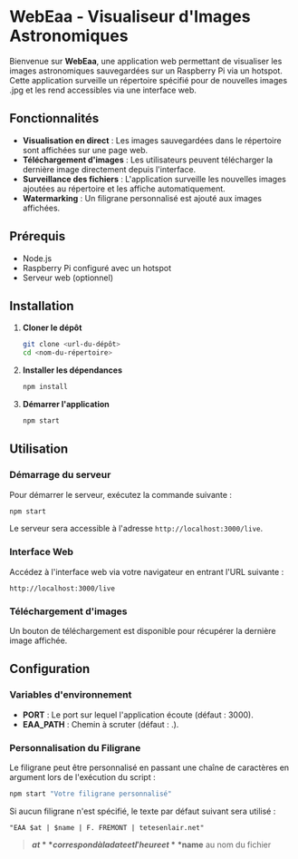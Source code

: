# WebEaa - Visualiseur d'Images Astronomiques

Bienvenue sur **WebEaa**, une application web permettant de visualiser les images astronomiques sauvegardées sur un Raspberry Pi via un hotspot. Cette application surveille un répertoire spécifié pour de nouvelles images .jpg et les rend accessibles via une interface web.

## Fonctionnalités

- **Visualisation en direct** : Les images sauvegardées dans le répertoire sont affichées sur une page web.
- **Téléchargement d'images** : Les utilisateurs peuvent télécharger la dernière image directement depuis l'interface.
- **Surveillance des fichiers** : L'application surveille les nouvelles images ajoutées au répertoire et les affiche automatiquement.
- **Watermarking** : Un filigrane personnalisé est ajouté aux images affichées.

## Prérequis

- Node.js
- Raspberry Pi configuré avec un hotspot
- Serveur web (optionnel)

## Installation

1. **Cloner le dépôt**

   ```sh
   git clone <url-du-dépôt>
   cd <nom-du-répertoire>
   ```

2. **Installer les dépendances**

   ```sh
   npm install
   ```

3. **Démarrer l'application**

   ```sh
   npm start
   ```

## Utilisation

### Démarrage du serveur

Pour démarrer le serveur, exécutez la commande suivante :

```sh
npm start
```

Le serveur sera accessible à l'adresse `http://localhost:3000/live`.

### Interface Web

Accédez à l'interface web via votre navigateur en entrant l'URL suivante :

```
http://localhost:3000/live
```

### Téléchargement d'images

Un bouton de téléchargement est disponible pour récupérer la dernière image affichée.

## Configuration

### Variables d'environnement

- **PORT** : Le port sur lequel l'application écoute (défaut : 3000).
- **EAA_PATH** : Chemin à scruter (défaut : .).

### Personnalisation du Filigrane

Le filigrane peut être personnalisé en passant une chaîne de caractères en argument lors de l'exécution du script :

```sh
npm start "Votre filigrane personnalisé"
```

Si aucun filigrane n'est spécifié, le texte par défaut suivant sera utilisé :

```
"EAA $at | $name | F. FREMONT | tetesenlair.net"
```

> **$at** correspond à la date et l'heure et **$name** au nom du fichier
